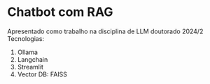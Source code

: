 # Chatbot  com RAG


 Apresentado como trabalho na disciplina de LLM doutorado 2024/2
 Tecnologias:
1. Ollama
2. Langchain
4. Streamlit
5. Vector DB: FAISS


